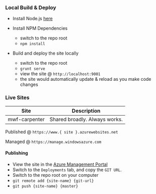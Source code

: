### Local Build & Deploy

- Install Node.js [here](https://nodejs.org/en/)

- Install NPM Dependencies
    - switch to the repo root
    - `npm install`

- Build and deploy the site locally
    - switch to the repo root
    - `grunt serve`
    - view the site @ `http://localhost:9001`
    - the site would automatically update & reload as you make code changes

### Live Sites

| Site                       | Description                                |
| -------------------------- | ------------------------------------------ |
| mwf-carpenter              | Shared broadly. Always works.              |

Published @  `https://www.{ site }.azurewebsites.net`

Managed @ `https://manage.windowsazure.com`

#### Publishing
- View the site in the [Azure Management Portal](https://manage.windowsazure.com)
- Switch to the `Deployments` tab, and copy the `GIT URL`.
- Switch to the repo root on your computer
- `git remote add {site-name} {git-url}`
- `git push {site-name} {master}`


